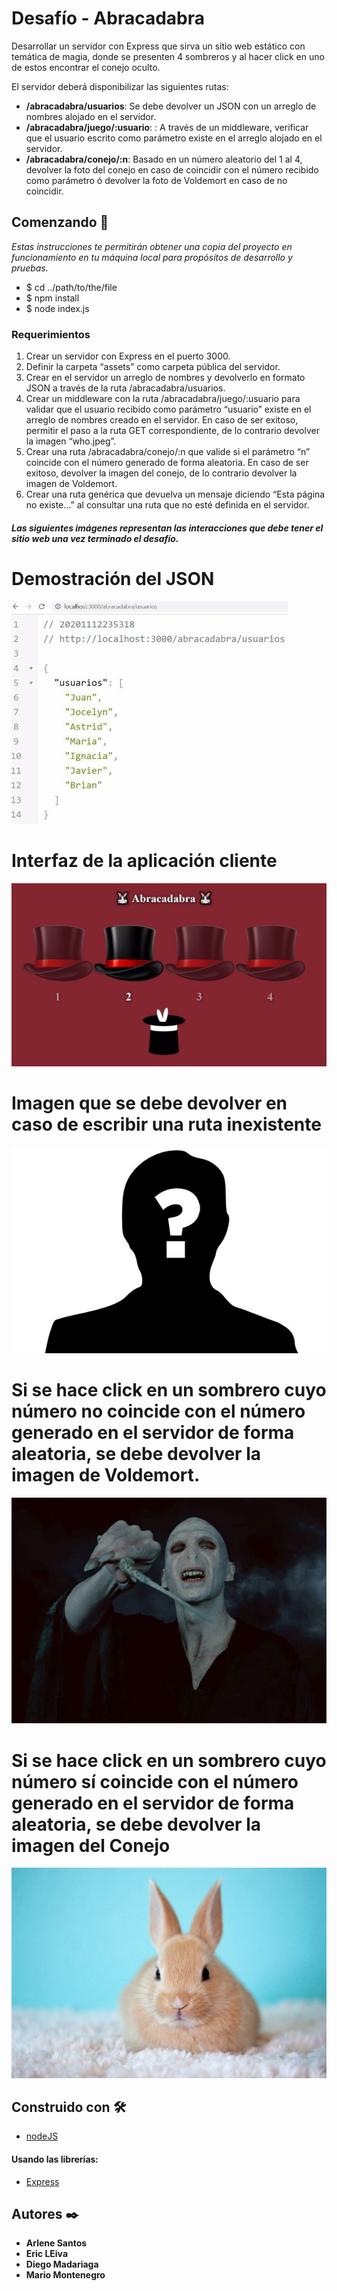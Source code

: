 # Desafío - Abracadabra

Desarrollar un servidor con Express que sirva un sitio web estático con temática de magia, donde se presenten 4
sombreros y al hacer click en uno de estos encontrar el conejo oculto.

El servidor deberá disponibilizar las siguientes rutas:

- **/abracadabra/usuarios**: Se debe devolver un JSON con un arreglo de nombres alojado en el servidor.
- **/abracadabra/juego/:usuario**: : A través de un middleware, verificar que el usuario escrito como parámetro existe
  en el arreglo alojado en el servidor.
- **/abracadabra/conejo/:n**: Basado en un número aleatorio del 1 al 4, devolver la foto del conejo en caso de coincidir
  con el número recibido como parámetro ó devolver la foto de Voldemort en caso de no coincidir.

## Comenzando 🚀

_Estas instrucciones te permitirán obtener una copia del proyecto en funcionamiento en tu máquina local para propósitos de desarrollo y pruebas._

- $ cd ../path/to/the/file
- $ npm install
- $ node index.js

### Requerimientos

1. Crear un servidor con Express en el puerto 3000.
2. Definir la carpeta “assets” como carpeta pública del servidor.
3. Crear en el servidor un arreglo de nombres y devolverlo en formato JSON a través de
   la ruta /abracadabra/usuarios.
4. Crear un middleware con la ruta /abracadabra/juego/:usuario para validar que el
   usuario recibido como parámetro “usuario” existe en el arreglo de nombres creado
   en el servidor.
   En caso de ser exitoso, permitir el paso a la ruta GET correspondiente, de lo contrario
   devolver la imagen “who.jpeg”.
5. Crear una ruta /abracadabra/conejo/:n que valide si el parámetro “n” coincide con el
   número generado de forma aleatoria.
   En caso de ser exitoso, devolver la imagen del conejo, de lo contrario devolver la
   imagen de Voldemort.
6. Crear una ruta genérica que devuelva un mensaje diciendo “Esta página no existe...”
   al consultar una ruta que no esté definida en el servidor.

##### Las siguientes imágenes representan las interacciones que debe tener el sitio web una vez terminado el desafío.

# Demostración del JSON

![](./readme_files/json.jpeg)

# Interfaz de la aplicación cliente

![](./readme_files/aplicacion.jpeg)

# Imagen que se debe devolver en caso de escribir una ruta inexistente

![](./readme_files/who.jpeg)

# Si se hace click en un sombrero cuyo número no coincide con el número generado en el servidor de forma aleatoria, se debe devolver la imagen de Voldemort.

![](./readme_files/voldemort.jpg)

# Si se hace click en un sombrero cuyo número sí coincide con el número generado en el servidor de forma aleatoria, se debe devolver la imagen del Conejo

![](./readme_files/conejito.jpg)

## Construido con 🛠️

- [nodeJS](https://nodejs.org/en/)

#### Usando las librerías:

- [Express](https://expressjs.com/es/)

## Autores ✒️

- **Arlene Santos**
- **Eric LEiva**
- **Diego Madariaga**
- **Mario Montenegro**

